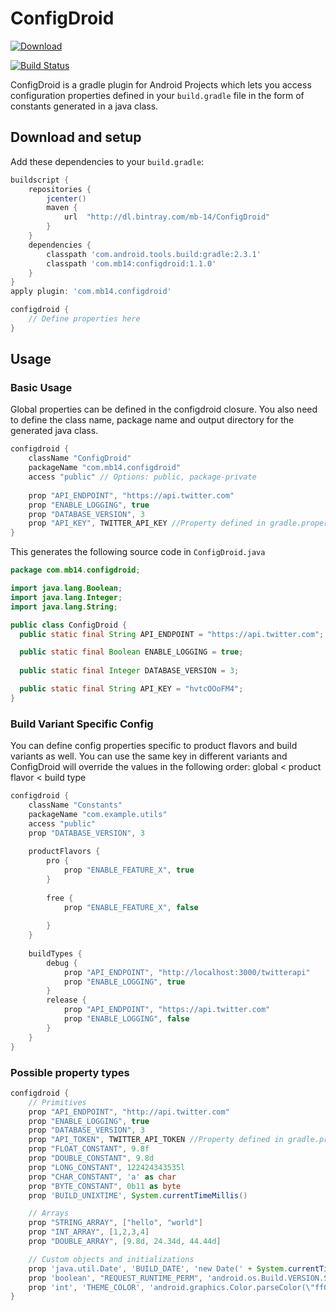 ConfigDroid
===
[ ![Download](https://api.bintray.com/packages/mb-14/ConfigDroid/configdroid/images/download.svg) ](https://bintray.com/mb-14/ConfigDroid/configdroid/_latestVersion)

[![Build Status](https://travis-ci.org/mb-14/ConfigDroid.svg?branch=master)](https://travis-ci.org/mb-14/ConfigDroid)

ConfigDroid is a gradle plugin for Android Projects which lets you access configuration properties defined in your `build.gradle` file in the form of constants generated in a java class.


## Download and setup

Add these dependencies to your `build.gradle`:

```gradle
buildscript {
    repositories {
        jcenter()
        maven {
            url  "http://dl.bintray.com/mb-14/ConfigDroid"
        }
    }
    dependencies {
        classpath 'com.android.tools.build:gradle:2.3.1'
        classpath 'com.mb14:configdroid:1.1.0'
    }
}
apply plugin: 'com.mb14.configdroid'

configdroid {
    // Define properties here
}
```

## Usage

### Basic Usage

Global properties can be defined in the configdroid closure. You also need to define the class name, package name and output directory for the generated java class.

```groovy
configdroid {
    className "ConfigDroid"
    packageName "com.mb14.configdroid"
    access "public" // Options: public, package-private
    
    prop "API_ENDPOINT", "https://api.twitter.com"
    prop "ENABLE_LOGGING", true
    prop "DATABASE_VERSION", 3
    prop "API_KEY", TWITTER_API_KEY //Property defined in gradle.properties
}
```

This generates the following source code in `ConfigDroid.java`

```java
package com.mb14.configdroid;

import java.lang.Boolean;
import java.lang.Integer;
import java.lang.String;

public class ConfigDroid {
  public static final String API_ENDPOINT = "https://api.twitter.com";

  public static final Boolean ENABLE_LOGGING = true;
  
  public static final Integer DATABASE_VERSION = 3;

  public static final String API_KEY = "hvtcOOoFM4";
}


```


### Build Variant Specific Config

You can define config properties specific to product flavors and build variants as well. You can use the same key in different variants and ConfigDroid will override the values in the following order: global < product flavor < build type


```gradle 
configdroid {
    className "Constants"
    packageName "com.example.utils"
    access "public"
    prop "DATABASE_VERSION", 3
    
    productFlavors {
        pro {
            prop "ENABLE_FEATURE_X", true
        }
        
        free {
            prop "ENABLE_FEATURE_X", false
        
        }
    }
    
    buildTypes {
        debug {
            prop "API_ENDPOINT", "http://localhost:3000/twitterapi"
            prop "ENABLE_LOGGING", true
        }
        release {
            prop "API_ENDPOINT", "https://api.twitter.com"
            prop "ENABLE_LOGGING", false
        }
    }
}
```

### Possible property types
```gradle
configdroid {
    // Primitives
    prop "API_ENDPOINT", "http://api.twitter.com"
    prop "ENABLE_LOGGING", true
    prop "DATABASE_VERSION", 3
    prop "API_TOKEN", TWITTER_API_TOKEN //Property defined in gradle.properties
    prop "FLOAT_CONSTANT", 9.8f
    prop "DOUBLE_CONSTANT", 9.8d
    prop "LONG_CONSTANT", 122424343535l
    prop "CHAR_CONSTANT", 'a' as char
    prop "BYTE_CONSTANT", 0b11 as byte
    prop 'BUILD_UNIXTIME', System.currentTimeMillis()

    // Arrays
    prop "STRING_ARRAY", ["hello", "world"]
    prop "INT_ARRAY", [1,2,3,4]
    prop "DOUBLE_ARRAY", [9.8d, 24.34d, 44.44d]

    // Custom objects and initializations
    prop 'java.util.Date', 'BUILD_DATE', 'new Date(' + System.currentTimeMillis() + 'L)'
    prop 'boolean', "REQUEST_RUNTIME_PERM", 'android.os.Build.VERSION.SDK_INT >= android.os.Build.VERSION_CODES.M'
    prop 'int', 'THEME_COLOR', 'android.graphics.Color.parseColor(\"ff0000\")'
}
```